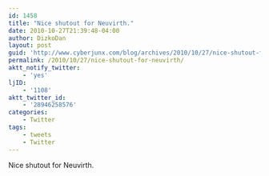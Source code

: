 ```yaml
---
id: 1458
title: "Nice shutout for Neuvirth."
date: 2010-10-27T21:39:48-04:00
author: DizkoDan
layout: post
guid: 'http://www.cyberjunx.com/blog/archives/2010/10/27/nice-shutout-for-neuvirth/'
permalink: /2010/10/27/nice-shutout-for-neuvirth/
aktt_notify_twitter:
    - 'yes'
ljID:
    - '1108'
aktt_twitter_id:
    - '28946258576'
categories:
    - Twitter
tags:
    - tweets
    - Twitter
---
```


Nice shutout for Neuvirth.